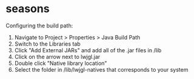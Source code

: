 seasons
=======

Configuring the build path:
1) Navigate to Project > Properties > Java Build Path
2) Switch to the Libraries tab
3) Click "Add External JARs" and add all of the .jar files in /lib
4) Click on the arrow next to lwjgl.jar
5) Double click "Native library location"
6) Select the folder in /lib/lwjgl-natives that corresponds to your system